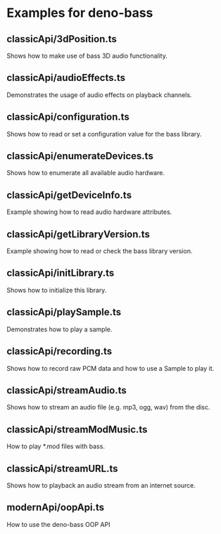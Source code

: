 # Examples for deno-bass

## classicApi/3dPosition.ts

Shows how to make use of bass 3D audio functionality.

## classicApi/audioEffects.ts

Demonstrates the usage of audio effects on playback channels.

## classicApi/configuration.ts

Shows how to read or set a configuration value for the bass library.

## classicApi/enumerateDevices.ts

Shows how to enumerate all available audio hardware.

## classicApi/getDeviceInfo.ts

Example showing how to read audio hardware attributes.

## classicApi/getLibraryVersion.ts

Example showing how to read or check the bass library version.

## classicApi/initLibrary.ts

Shows how to initialize this library.

## classicApi/playSample.ts

Demonstrates how to play a sample.

## classicApi/recording.ts

Shows how to record raw PCM data and how to use a Sample to play it.

## classicApi/streamAudio.ts

Shows how to stream an audio file (e.g. mp3, ogg, wav) from the disc.

## classicApi/streamModMusic.ts

How to play *.mod files with bass.

## classicApi/streamURL.ts

Shows how to playback an audio stream from an internet source.

## modernApi/oopApi.ts

How to use the deno-bass OOP API
